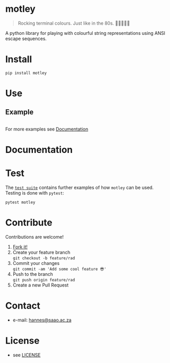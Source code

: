 # motley

> Rocking terminal colours. Just like in the 80s. 🏳️‍🌈🤘🏽🎸

<!--
TODO
[![Build Status](https://travis-ci.com/astromancer/motley.svg?branch=master)](https://travis-ci.com/astromancer/motley)
[![Documentation Status](https://readthedocs.org/projects/motley/badge/?version=latest)](https://motley.readthedocs.io/en/latest/?badge=latest)
[![PyPI](https://img.shields.io/pypi/v/motley.svg)](https://pypi.org/project/motley)
[![GitHub](https://img.shields.io/github/license/astromancer/motley.svg?color=blue)](https://motley.readthedocs.io/en/latest/license.html)
 -->

A python library for playing with colourful string representations using ANSI escape sequences.



# Install

```shell
pip install motley
```

# Use

## Example
```python

```


<!-- ![Example Image](https://github.com/astromancer/motley/blob/master/tests/images/example_0.png "Example Image") -->


For more examples see [Documentation]()

# Documentation


# Test

The [`test suite`](./tests) contains further examples of how
`motley` can be used.  Testing is done with `pytest`:

```shell
pytest motley
```

# Contribute
Contributions are welcome!

1. [Fork it!](https://github.com/astromancer/motley/fork)
2. Create your feature branch\
    ``git checkout -b feature/rad``
3. Commit your changes\
    ``git commit -am 'Add some cool feature 😎'``
4. Push to the branch\
    ``git push origin feature/rad``
5. Create a new Pull Request

# Contact

* e-mail: hannes@saao.ac.za

<!-- ### Third party libraries
 * see [LIBRARIES](https://github.com/username/sw-name/blob/master/LIBRARIES.md) files -->

# License

* see [LICENSE](https://github.com/astromancer/motley/blob/master/LICENSE)


<!-- # Version
This project uses a [semantic versioning](https://semver.org/) scheme. The 
latest version is
* {version} -->

